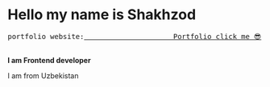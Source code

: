 # Hello my name is Shakhzod 
<pre>portfolio website:<a href="https://shakhzodprogrammer.github.io/portfolio/" target="_blank">					  Portfolio click me 😎</a></pre>
<br>
<b> I am Frontend developer</b>
<p>I am from Uzbekistan</p>

